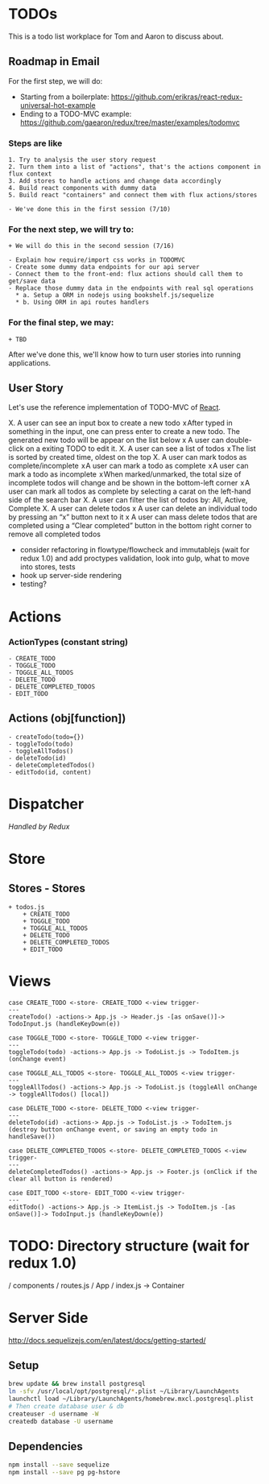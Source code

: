# TODOs

This is a todo list workplace for Tom and Aaron to discuss about.

## Roadmap in Email

For the first step, we will do:
* Starting from a boilerplate: https://github.com/erikras/react-redux-universal-hot-example
* Ending to a TODO-MVC example: https://github.com/gaearon/redux/tree/master/examples/todomvc

### Steps are like

    1. Try to analysis the user story request
    2. Turn them into a list of "actions", that's the actions component in flux context
    3. Add stores to handle actions and change data accordingly
    4. Build react components with dummy data
    5. Build react "containers" and connect them with flux actions/stores

    - We've done this in the first session (7/10)

### For the next step, we will try to:

    + We will do this in the second session (7/16)

    - Explain how require/import css works in TODOMVC
    - Create some dummy data endpoints for our api server
    - Connect them to the front-end: flux actions should call them to get/save data
    - Replace those dummy data in the endpoints with real sql operations
      * a. Setup a ORM in nodejs using bookshelf.js/sequelize
      * b. Using ORM in api routes handlers

### For the final step, we may:

    + TBD

After we've done this, we'll know how to turn user stories into running applications.


## User Story

Let's use the reference implementation of TODO-MVC of [React](http://todomvc.com/examples/react/#/).

X. A user can see an input box to create a new todo
 x After typed in something in the input, one can press enter to create a new todo. The generated new todo will be appear on the list below
 x A user can double-click on a exiting TODO to edit it.
X. A user can see a list of todos
 x The list is sorted by created time, oldest on the top
X.  A user can mark todos as complete/incomplete
 x A user can mark a todo as complete
 x A user can mark a todo as incomplete
 x When marked/unmarked, the total size of incomplete todos will change and be shown in the bottom-left corner
 x A user can mark all todos as complete by selecting a carat on the left-hand side of the search bar
X. A user can filter the list of todos by: All, Active, Complete
X. A user can delete todos
 x A user can delete an individual todo by pressing an “x” button next to it
 x A user can mass delete todos that are completed using a “Clear completed” button in the bottom right corner to remove all completed todos

- consider refactoring in flowtype/flowcheck and immutablejs (wait for redux 1.0) and add proctypes validation, look into gulp, what to move into stores, tests
- hook up server-side rendering
- testing?

# Actions

### ActionTypes (constant string)
    - CREATE_TODO
    - TOGGLE_TODO
    - TOGGLE_ALL_TODOS
    - DELETE_TODO
    - DELETE_COMPLETED_TODOS
    - EDIT_TODO

## Actions (obj[function])
    - createTodo(todo={})
    - toggleTodo(todo)
    - toggleAllTodos()
    - deleteTodo(id)
    - deleteCompletedTodos()
    - editTodo(id, content)

# Dispatcher

*Handled by Redux*

# Store

## Stores - Stores
    + todos.js
        + CREATE_TODO
        + TOGGLE_TODO
        + TOGGLE_ALL_TODOS
        + DELETE_TODO
        + DELETE_COMPLETED_TODOS
        + EDIT_TODO

# Views

    case CREATE_TODO <-store- CREATE_TODO <-view trigger-
    ---
    createTodo() -actions-> App.js -> Header.js -[as onSave()]-> TodoInput.js (handleKeyDown(e))

    case TOGGLE_TODO <-store- TOGGLE_TODO <-view trigger-
    ---
    toggleTodo(todo) -actions-> App.js -> TodoList.js -> TodoItem.js (onChange event)

    case TOGGLE_ALL_TODOS <-store- TOGGLE_ALL_TODOS <-view trigger-
    ---
    toggleAllTodos() -actions-> App.js -> TodoList.js (toggleAll onChange -> toggleAllTodos() [local])

    case DELETE_TODO <-store- DELETE_TODO <-view trigger-
    ---
    deleteTodo(id) -actions-> App.js -> TodoList.js -> TodoItem.js (destroy button onChange event, or saving an empty todo in handleSave())

    case DELETE_COMPLETED_TODOS <-store- DELETE_COMPLETED_TODOS <-view trigger-
    ---
    deleteCompletedTodos() -actions-> App.js -> Footer.js (onClick if the clear all button is rendered)

    case EDIT_TODO <-store- EDIT_TODO <-view trigger-
    ---
    editTodo() -actions-> App.js -> ItemList.js -> TodoItem.js -[as onSave()]-> TodoInput.js (handleKeyDown(e))

# TODO: Directory structure (wait for redux 1.0)

/ components
  / routes.js
  / App
     /  index.js -> Container

# Server Side

http://docs.sequelizejs.com/en/latest/docs/getting-started/

## Setup

```sh
brew update && brew install postgresql
ln -sfv /usr/local/opt/postgresql/*.plist ~/Library/LaunchAgents
launchctl load ~/Library/LaunchAgents/homebrew.mxcl.postgresql.plist
# Then create database user & db
createuser -d username -W
createdb database -U username
```

## Dependencies

```sh
npm install --save sequelize
npm install --save pg pg-hstore
```
